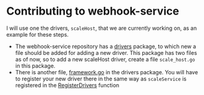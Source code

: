 # Contributing to webhook-service

I will use one the drivers, `scaleHost`, that we are currently working on, as an example for these steps.
- The webhook-service repository has a [drivers](https://github.com/rancher/webhook-service/tree/master/drivers) package, to which new a file should be added for adding a new driver. This package has two files as of now, so to add a new scaleHost driver, create a file `scale_host.go` in this package.
- There is another file, [framework.go](https://github.com/rancher/webhook-service/blob/master/drivers/framework.go) in the drivers package. You will have to register your new driver there in the same way as `scaleService` is registered in the [RegisterDrivers](https://github.com/rancher/webhook-service/blob/master/drivers/framework.go#L22) function
